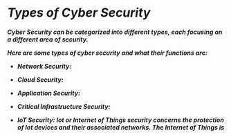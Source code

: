# **_Types of Cyber Security_**
**_Cyber Security can be categorized into different types, each focusing on a different area of security._</p>**
**_<p>Here are some types of cyber security and what their functions are: </p>_**
+ **_<p>Network Security:  </p>_**
+ **_<p>Cloud Security: </p>_**
+ **_<p>Application Security: </p>_**
+ **_<p>Critical Infrastructure Security: </p>_**
+ **_<p>IoT Security: Iot or Internet of Things security concerns the protection of Iot devices and their associated networks. The Internet of Things is </p>_**
